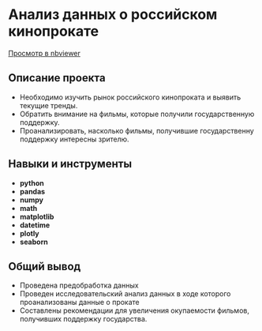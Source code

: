 # Анализ данных о российском кинопрокате
[Просмотр в nbviewer](https://nbviewer.org/github/franktoblack/ya_practicum_projects/blob/main/movie_base/movie_base.ipynb)

## Описание проекта

- Необходимо изучить рынок российского кинопроката и выявить текущие тренды.
- Обратить внимание на фильмы, которые получили государственную поддержку.
- Проанализировать, насколько фильмы, получившие государственну поддержку интересны зрителю.

## Навыки и инструменты

- **python**
- **pandas**
- **numpy**
- **math**
- **matplotlib**
- **datetime**
- **plotly**
- **seaborn**  

## 

## Общий вывод

- Проведена предобработка данных
- Проведен исследовательский анализ данных в ходе которого проанализованы данные о прокате
- Составлены рекомендации для увеличения окупаемости фильмов, получивших поддержку государства.
